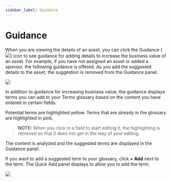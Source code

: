 ```yaml
---
sidebar_label: Guidance
---
```


# Guidance

When you are viewing the details of an asset, you can click the Guidance
(![](Resources/Images/Guidance_Icon.png)) icon to see guidance for
adding details to increase the business value of an asset. For example,
if you have not assigned an asset or added a sponsor, the following
guidance is offered. As you add the suggested details to the asset, the
suggestion is removed from the Guidance panel.

![](Resources/Images/Guidance_Panel.png)

In addition to guidance for increasing business value, the guidance
displays terms you can add to your Terms glossary based on the content
you have entered in certain fields.

Potential terms are highlighted yellow. Terms that are already in the
glossary are highlighted in pink.

>**NOTE:** When you click in a field to start editing it, the
highlighting is removed so that it does not get in the way of your
editing.

The content is analyzed and the suggested terms are displayed in the
Guidance panel.

If you want to add a suggested term to your glossary, click **+ Add**
next to the term. The Quick Add panel displays to allow you to add the
term.

![](Resources/Images/2018-01-22_15-32-19.png)
